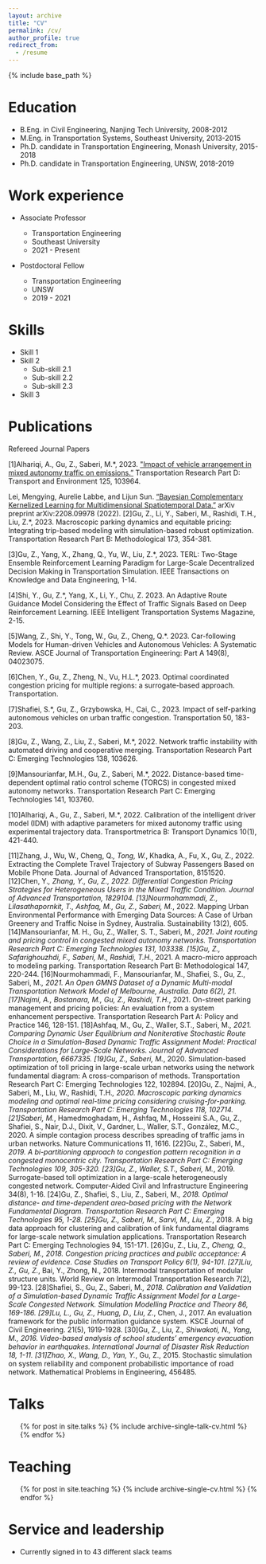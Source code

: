 ```yaml
---
layout: archive
title: "CV"
permalink: /cv/
author_profile: true
redirect_from:
  - /resume
---
```


{% include base_path %}

Education
======
* B.Eng. in Civil Engineering, Nanjing Tech University, 2008-2012
* M.Eng. in Transportation Systems, Southeast University, 2013-2015
* Ph.D. candidate	in Transportation Engineering, Monash University, 2015-2018
* Ph.D. candidate	in Transportation Engineering, UNSW, 2018-2019


Work experience
======
* Associate Professor
  * Transportation Engineering
  * Southeast University
  * 2021 - Present
    
* Postdoctoral Fellow
  * Transportation Engineering
  * UNSW
  * 2019 - 2021

  
Skills
======
* Skill 1
* Skill 2
  * Sub-skill 2.1
  * Sub-skill 2.2
  * Sub-skill 2.3
* Skill 3

Publications
======
Refereed Journal Papers

[1]Alhariqi, A., Gu, Z., Saberi, M.*, 2023.  <a href="https://www.sciencedirect.com/science/article/pii/S1361920923003619#:~:text=Vehicle%20arrangement%20in%20a%20mixed,follower%20AV%20produces%20more%20emissions">"Impact of vehicle arrangement in mixed autonomy traffic on emissions.”</a> Transportation Research Part D: Transport and Environment 125, 103964.

Lei, Mengying, Aurelie Labbe, and Lijun Sun. <a href="https://arxiv.org/abs/2208.09978">“Bayesian Complementary Kernelized Learning for Multidimensional Spatiotemporal Data.”</a>
                                arXiv preprint arXiv:2208.09978 (2022).
[2]Gu, Z., Li, Y., Saberi, M., Rashidi, T.H., Liu, Z.*, 2023. Macroscopic parking dynamics and equitable pricing: Integrating trip-based modeling with simulation-based robust optimization. Transportation Research Part B: Methodological 173, 354-381.

[3]Gu, Z., Yang, X., Zhang, Q., Yu, W., Liu, Z.*, 2023. TERL: Two-Stage Ensemble Reinforcement Learning Paradigm for Large-Scale Decentralized Decision Making in Transportation Simulation. IEEE Transactions on Knowledge and Data Engineering, 1-14.

[4]Shi, Y., Gu, Z.*, Yang, X., Li, Y., Chu, Z. 2023. An Adaptive Route Guidance Model Considering the Effect of Traffic Signals Based on Deep Reinforcement Learning. IEEE Intelligent Transportation Systems Magazine, 2-15.

[5]Wang, Z., Shi, Y., Tong, W., Gu, Z., Cheng, Q.*. 2023. Car-following Models for Human-driven Vehicles and Autonomous Vehicles: A Systematic Review. ASCE Journal of Transportation Engineering: Part A 149(8), 04023075.

[6]Chen, Y., Gu, Z., Zheng, N., Vu, H.L.*, 2023. Optimal coordinated congestion pricing for multiple regions: a surrogate-based approach. Transportation.

[7]Shafiei, S.*, Gu, Z., Grzybowska, H., Cai, C., 2023. Impact of self-parking autonomous vehicles on urban traffic congestion. Transportation 50, 183-203.

[8]Gu, Z., Wang, Z., Liu, Z., Saberi, M.*, 2022. Network traffic instability with automated driving and cooperative merging. Transportation Research Part C: Emerging Technologies 138, 103626.

[9]Mansourianfar, M.H., Gu, Z., Saberi, M.*, 2022. Distance-based time-dependent optimal ratio control scheme (TORCS) in congested mixed autonomy networks. Transportation Research Part C: Emerging Technologies 141, 103760.

[10]Alhariqi, A., Gu, Z., Saberi, M.*, 2022. Calibration of the intelligent driver model (IDM) with adaptive parameters for mixed autonomy traffic using experimental trajectory data. Transportmetrica B: Transport Dynamics 10(1), 421-440.

[11]Zhang, J., Wu, W., Cheng, Q.*, Tong, W.*, Khadka, A., Fu, X., Gu, Z., 2022. Extracting the Complete Travel Trajectory of Subway Passengers Based on Mobile Phone Data. Journal of Advanced Transportation, 8151520.
[12]Chen, Y.*, Zhang, Y., Gu, Z., 2022. Differential Congestion Pricing Strategies for Heterogeneous Users in the Mixed Traffic Condition. Journal of Advanced Transportation, 1829104.
[13]Nourmohammadi, Z., Lilasathapornkit, T., Ashfaq, M., Gu, Z., Saberi, M.*, 2022. Mapping Urban Environmental Performance with Emerging Data Sources: A Case of Urban Greenery and Traffic Noise in Sydney, Australia. Sustainability 13(2), 605.
[14]Mansourianfar, M. H., Gu, Z., Waller, S. T., Saberi, M.*, 2021. Joint routing and pricing control in congested mixed autonomy networks. Transportation Research Part C: Emerging Technologies 131, 103338.
[15]Gu, Z., Safarighouzhdi, F., Saberi, M., Rashidi, T.H.*, 2021. A macro-micro approach to modeling parking. Transportation Research Part B: Methodological 147, 220-244.
[16]Nourmohammadi, F., Mansourianfar, M., Shafiei, S., Gu, Z., Saberi, M.*, 2021. An Open GMNS Dataset of a Dynamic Multi-modal Transportation Network Model of Melbourne, Australia. Data 6(2), 21.
[17]Najmi, A., Bostanara, M., Gu, Z., Rashidi, T.H.*, 2021. On-street parking management and pricing policies: An evaluation from a system enhancement perspective. Transportation Research Part A: Policy and Practice 146, 128-151.
[18]Ashfaq, M., Gu, Z., Waller, S.T., Saberi, M.*, 2021. Comparing Dynamic User Equilibrium and Noniterative Stochastic Route Choice in a Simulation-Based Dynamic Traffic Assignment Model: Practical Considerations for Large-Scale Networks. Journal of Advanced Transportation, 6667335.
[19]Gu, Z., Saberi, M.*, 2020. Simulation-based optimization of toll pricing in large-scale urban networks using the network fundamental diagram: A cross-comparison of methods. Transportation Research Part C: Emerging Technologies 122, 102894.
[20]Gu, Z., Najmi, A., Saberi, M., Liu, W., Rashidi, T.H.*, 2020. Macroscopic parking dynamics modeling and optimal real-time pricing considering cruising-for-parking. Transportation Research Part C: Emerging Technologies 118, 102714.
[21]Saberi, M.*, Hamedmoghadam, H., Ashfaq, M., Hosseini S.A., Gu, Z., Shafiei, S., Nair, D.J., Dixit, V., Gardner, L., Waller, S.T., González, M.C., 2020. A simple contagion process describes spreading of traffic jams in urban networks. Nature Communications 11, 1616.
[22]Gu, Z., Saberi, M.*, 2019. A bi-partitioning approach to congestion pattern recognition in a congested monocentric city. Transportation Research Part C: Emerging Technologies 109, 305-320.
[23]Gu, Z., Waller, S.T., Saberi, M.*, 2019. Surrogate-based toll optimization in a large-scale heterogeneously congested network. Computer-Aided Civil and Infrastructure Engineering 34(8), 1-16.
[24]Gu, Z., Shafiei, S., Liu, Z., Saberi, M.*, 2018. Optimal distance- and time-dependent area-based pricing with the Network Fundamental Diagram. Transportation Research Part C: Emerging Technologies 95, 1-28.
[25]Gu, Z., Saberi, M., Sarvi, M., Liu, Z.*, 2018. A big data approach for clustering and calibration of link fundamental diagrams for large-scale network simulation applications. Transportation Research Part C: Emerging Technologies 94, 151-171.
[26]Gu, Z., Liu, Z.*, Cheng, Q., Saberi, M., 2018. Congestion pricing practices and public acceptance: A review of evidence. Case Studies on Transport Policy 6(1), 94-101.
[27]Liu, Z., Gu, Z.*, Bai, Y., Zhong, N., 2018. Intermodal transportation of modular structure units. World Review on Intermodal Transportation Research 7(2), 99-123.
[28]Shafiei, S., Gu, Z., Saberi, M.*, 2018. Calibration and Validation of a Simulation-based Dynamic Traffic Assignment Model for a Large-Scale Congested Network. Simulation Modelling Practice and Theory 86, 169-186.
[29]Lu, L., Gu, Z., Huang, D., Liu, Z.*, Chen, J., 2017. An evaluation framework for the public information guidance system. KSCE Journal of Civil Engineering. 21(5), 1919-1928.
[30]Gu, Z., Liu, Z.*, Shiwakoti, N., Yang, M., 2016. Video-based analysis of school students’ emergency evacuation behavior in earthquakes. International Journal of Disaster Risk Reduction 18, 1-11.
[31]Zhao, X., Wang, D., Yan, Y.*, Gu, Z., 2015. Stochastic simulation on system reliability and component probabilistic importance of road network. Mathematical Problems in Engineering, 456485.

  
Talks
======
  <ul>{% for post in site.talks %}
    {% include archive-single-talk-cv.html %}
  {% endfor %}</ul>
  
Teaching
======
  <ul>{% for post in site.teaching %}
    {% include archive-single-cv.html %}
  {% endfor %}</ul>
  
Service and leadership
======
* Currently signed in to 43 different slack teams
